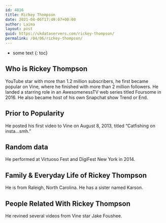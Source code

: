 ```yaml
---
id: 4816
title: Rickey Thompson
date: 2021-04-06T17:49:07+00:00
author: Laima
layout: post
guid: https://ukdataservers.com/rickey-thompson/
permalink: /04/06/rickey-thompson/
---
```


* some text
{: toc}


## Who is Rickey Thompson
                  
                  
                  
YouTube star with more than 1.2 million subscribers, he first became popular on Vine, where he finished with more than 2 million followers. He landed a starring role in an AwesomenessTV web series titled Foursome in 2016. He also became host of his own Snapchat show Trend or End. 
                  
              
            
              
            
                
                
                
## Prior to Popularity
                  
                  
                  
He posted his first video to Vine on August 8, 2013, titled &#8220;Catfishing on insta&#8230;smh.&#8221; 
                  
              
            
              
            
                
                
                
## Random data
                  
                  
                  
He performed at Virtuoso Fest and DigiFest New York in 2014. 
                  
              
            
              
            
                
                
                
## Family & Everyday Life of Rickey Thompson
                  
                  
                  
He is from Raleigh, North Carolina. He has a sister named Karson.
                  
              
            
              
            
                
                
                
## People Related With Rickey Thompson
                  
                  
                  
He revined several videos from Vine star Jake Foushee.
                  
              
            
              
            
                
              
            
              
              
            
            
              
            
          
          
          